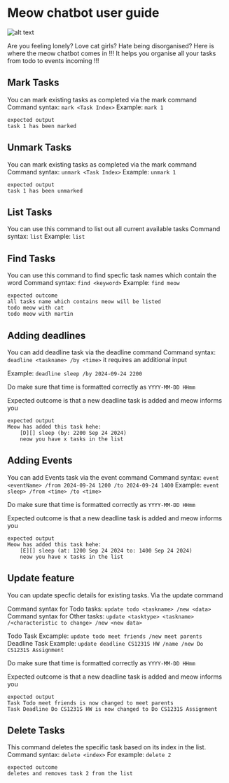 # Meow chatbot user guide
![alt text](image.png)

Are you feeling lonely? Love cat girls? Hate being disorganised?
Here is where the meow chatbot comes in !!! It helps you organise
all your tasks from todo to events incoming !!!

## Mark Tasks
You can mark existing tasks as completed via the mark command
Command syntax: `mark <Task Index>`
Example: `mark 1`
```
expected output
task 1 has been marked
```

## Unmark Tasks
You can mark existing tasks as completed via the mark command
Command syntax: `unmark <Task Index>`
Example: `unmark 1`
```
expected output
task 1 has been unmarked
```

## List Tasks
You can use this command to list out all current available tasks
Command syntax: `list`
Example: `list`

## Find Tasks
You can use this command to find specfic task names which contain the word
Command syntax: `find <keyword>`
Example: `find meow`

```
expected outcome
all tasks name which contains meow will be listed
todo meow with cat
todo meow with martin
```

## Adding deadlines
You can add deadline task via the deadline command
Command syntax: `deadline <taskname> /by <time>`
it requires an additional input

Example: `deadline sleep /by 2024-09-24 2200`

Do make sure that time is formatted correctly as
`YYYY-MM-DD HHmm`

Expected outcome is that a new deadline task is added and meow informs you

```
expected output
Meow has added this task hehe:
    [D][] sleep (by: 2200 Sep 24 2024)
    neow you have x tasks in the list
```

## Adding Events

You can add Events task via the event command
Command syntax: `event <eventName> /from 2024-09-24 1200 /to 2024-09-24 1400`
Example: `event sleep> /from <time> /to <time>`

Do make sure that time is formatted correctly as
`YYYY-MM-DD HHmm`

Expected outcome is that a new deadline task is added and meow informs you

```
expected output
Meow has added this task hehe:
    [E][] sleep (at: 1200 Sep 24 2024 to: 1400 Sep 24 2024)
    neow you have x tasks in the list
```


## Update feature
You can update specfic details for existing tasks. Via the update command

Command syntax for Todo tasks: `update todo <taskname> /new <data>`
Command syntax for Other tasks: `update <tasktype> <taskname> /<characteristic to change> /new <new data>`

Todo Task Excample: `update todo meet friends /new meet parents`
Deadline Task Example: `update deadline CS1231S HW /name /new Do CS1231S Assignment`


Do make sure that time is formatted correctly as
`YYYY-MM-DD HHmm`

Expected outcome is that a new deadline task is added and meow informs you

```
expected output
Task Todo meet friends is now changed to meet parents
Task Deadline Do CS1231S HW is now changed to Do CS1231S Assignment
```

## Delete Tasks
This command deletes the specific task based on its index in the list.
Command syntax: `delete <index>`
For example: `delete 2`

```
expected outcome
deletes and removes task 2 from the list
```
